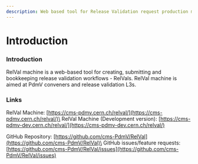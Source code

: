 ```yaml
---
description: Web based tool for Release Validation request production management
---
```


# Introduction

### Introduction

RelVal machine is a web-based tool for creating, submitting and bookkeeping release validation workflows - RelVals. RelVal machine is aimed at PdmV conveners and release validation L3s.

### Links

RelVal Machine: [https://cms-pdmv.cern.ch/relval/](https://cms-pdmv.cern.ch/relval/)\
RelVal Machine (Development version): [https://cms-pdmv-dev.cern.ch/relval/](https://cms-pdmv-dev.cern.ch/relval/)

GitHub Repository: [https://github.com/cms-PdmV/RelVal](https://github.com/cms-PdmV/RelVal)\
GitHub issues/feature requests: [https://github.com/cms-PdmV/RelVal/issues](https://github.com/cms-PdmV/RelVal/issues)

